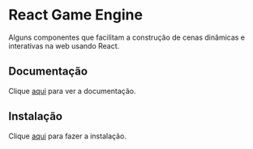 # React Game Engine

Alguns componentes que facilitam a construção de cenas dinâmicas e interativas na web usando React.

## Documentação

Clique [aqui](https://github.com/bberak/react-game-engine) para ver a documentação.

## Instalação

Clique [aqui](https://www.npmjs.com/package/react-game-engine) para fazer a instalação.
